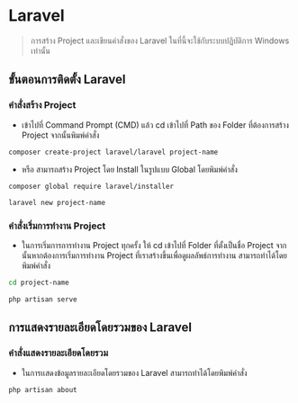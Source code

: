 # Laravel 

> การสร้าง Project และเขียนคำสั่งของ Laravel ในที่นี้จะใช้กับระบบปฏิบัติการ Windows เท่านั้น

## ขั้นตอนการติดตั้ง Laravel

### คำสั่งสร้าง Project

* เข้าไปที่ Command Prompt (CMD) แล้ว cd เข้าไปที่ Path ของ Folder ที่ต้องการสร้าง Project จากนั้นพิมพ์คำสั่ง 

```bash
composer create-project laravel/laravel project-name
```

* หรือ สามารถสร้าง Project โดย Install ในรูปแบบ Global โดยพิมพ์คำสั่ง

```bash
composer global require laravel/installer
 
laravel new project-name
```

### คำสั่งเริ่มการทำงาน Project

* ในการเริ่มการการทำงาน Project ทุกครั้ง ให้ cd เข้าไปที่ Folder ที่ตั้งเป็นชื่อ Project จากนั้นหากต้องการเริ่มการทำงาน Project ที่เราสร้างขึ้นเพื่อดูผลลัพธ์การทำงาน สามารถทำได้โดยพิมพ์คำสั่ง

```bash
cd project-name
 
php artisan serve
```

## การแสดงรายละเอียดโดยรวมของ Laravel

### คำสั่งแสดงรายละเอียดโดยรวม

* ในการเเสดงข้อมูลรายละเอียดโดยรวมของ Laravel สามารถทำได้โดยพิมพ์คำสั่ง

```bash
php artisan about
```